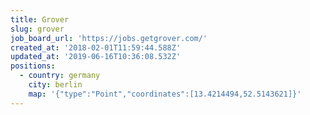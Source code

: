 ```yaml
---
title: Grover
slug: grover
job_board_url: 'https://jobs.getgrover.com/'
created_at: '2018-02-01T11:59:44.588Z'
updated_at: '2019-06-16T10:36:08.532Z'
positions:
  - country: germany
    city: berlin
    map: '{"type":"Point","coordinates":[13.4214494,52.5143621]}'
---
```

